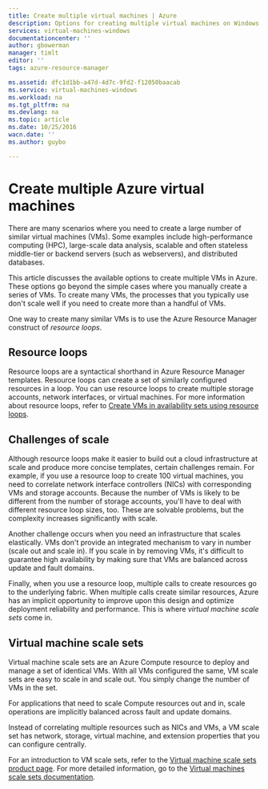 ```yaml
---
title: Create multiple virtual machines | Azure
description: Options for creating multiple virtual machines on Windows
services: virtual-machines-windows
documentationcenter: ''
author: gbowerman
manager: timlt
editor: ''
tags: azure-resource-manager

ms.assetid: dfc1d1bb-a47d-4d7c-9fd2-f12050baacab
ms.service: virtual-machines-windows
ms.workload: na
ms.tgt_pltfrm: na
ms.devlang: na
ms.topic: article
ms.date: 10/25/2016
wacn.date: ''
ms.author: guybo

---
```

# Create multiple Azure virtual machines
There are many scenarios where you need to create a large number of similar virtual machines (VMs). Some examples include high-performance computing (HPC), large-scale data analysis, scalable and often stateless middle-tier or backend servers (such as webservers), and distributed databases.

This article discusses the available options to create multiple VMs in Azure. These options go beyond the simple cases where you manually create a series of VMs. To create many VMs, the processes that you typically use don't scale well if you need to create more than a handful of VMs.

One way to create many similar VMs is to use the Azure Resource Manager construct of *resource loops*.

## Resource loops
Resource loops are a syntactical shorthand in Azure Resource Manager templates. Resource loops can create a set of similarly configured resources in a loop. You can use resource loops to create multiple storage accounts, network interfaces, or virtual machines. For more information about resource loops, refer to [Create VMs in availability sets using resource loops](https://github.com/Azure/azure-quickstart-templates/tree/master/201-vm-copy-index-loops/).

## Challenges of scale
Although resource loops make it easier to build out a cloud infrastructure at scale and produce more concise templates, certain challenges remain. For example, if you use a resource loop to create 100 virtual machines, you need to correlate network interface controllers (NICs) with corresponding VMs and storage accounts. Because the number of VMs is likely to be different from the number of storage accounts, you'll have to deal with different resource loop sizes, too. These are solvable problems, but the complexity increases significantly with scale.

Another challenge occurs when you need an infrastructure that scales elastically. VMs don't provide an integrated mechanism to vary in number (scale out and scale in). If you scale in by removing VMs, it's difficult to guarantee high availability by making sure that VMs are balanced across update and fault domains.

Finally, when you use a resource loop, multiple calls to create resources go to the underlying fabric. When multiple calls create similar resources, Azure has an implicit opportunity to improve upon this design and optimize deployment reliability and performance. This is where *virtual machine scale sets* come in.

## Virtual machine scale sets
Virtual machine scale sets are an Azure Compute resource to deploy and manage a set of identical VMs. With all VMs configured the same, VM scale sets are easy to scale in and scale out. You simply change the number of VMs in the set.

For applications that need to scale Compute resources out and in, scale operations are implicitly balanced across fault and update domains.

Instead of correlating multiple resources such as NICs and VMs, a VM scale set has network, storage, virtual machine, and extension properties that you can configure centrally.

For an introduction to VM scale sets, refer to the [Virtual machine scale sets product page](https://www.azure.cn/home/features/virtual-machine-scale-sets/). For more detailed information, go to the [Virtual machines scale sets documentation](/azure/virtual-machine-scale-sets/).